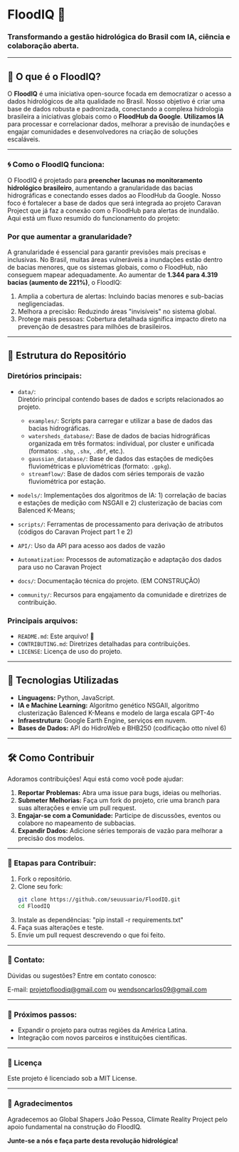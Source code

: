 # FloodIQ 🌊

### **Transformando a gestão hidrológica do Brasil com IA, ciência e colaboração aberta.**

---

## 📖 O que é o FloodIQ?

O **FloodIQ** é uma iniciativa open-source focada em democratizar o acesso a dados hidrológicos de alta qualidade no Brasil. Nosso objetivo é criar uma base de dados robusta e padronizada, conectando a complexa hidrologia brasileira a iniciativas globais como o **FloodHub da Google**. **Utilizamos IA** para processar e correlacionar dados, melhorar a previsão de inundações e engajar comunidades e desenvolvedores na criação de soluções escaláveis.

---

### 🌀 Como o FloodIQ funciona: 

O FloodIQ é projetado para **preencher lacunas no monitoramento hidrológico brasileiro**, aumentando a granularidade das bacias hidrográficas e conectando esses dados ao FloodHub da Google. Nosso foco é fortalecer a base de dados que será integrada ao projeto Caravan Project que já faz a conexão com o FloodHub para alertas de inundalão. Aqui está um fluxo resumido do funcionamento do projeto:

### Por que aumentar a granularidade?

A granularidade é essencial para garantir previsões mais precisas e inclusivas. No Brasil, muitas áreas vulneráveis a inundações estão dentro de bacias menores, que os sistemas globais, como o FloodHub, não conseguem mapear adequadamente. Ao aumentar de **1.344 para 4.319 bacias (aumento de 221%)**, o FloodIQ:

1. Amplia a cobertura de alertas: Incluindo bacias menores e sub-bacias negligenciadas.
2. Melhora a precisão: Reduzindo áreas "invisíveis" no sistema global.
3. Protege mais pessoas: Cobertura detalhada significa impacto direto na prevenção de desastres para milhões de brasileiros.

---

## 📂 Estrutura do Repositório

### Diretórios principais:
- `data/`:  
  Diretório principal contendo bases de dados e scripts relacionados ao projeto.  

  - `examples/`: Scripts para carregar e utilizar a base de dados das bacias hidrográficas. 
  - `watersheds_database/`: Base de dados de bacias hidrográficas organizada em três formatos: individual, por cluster e unificada (formatos: `.shp`, `.shx`, `.dbf`, etc.).  
  - `gaussian_database/`: Base de dados das estações de medições fluviométricas e pluviométricas (formato: `.gpkg`).  
  - `streamflow/`: Base de dados com séries temporais de vazão fluviométrica por estação.  

- `models/`: Implementações dos algoritmos de IA: 1) correlação de bacias e estações de medição com NSGAII e 2) clusterização de bacias com Balenced K-Means;  
- `scripts/`: Ferramentas de processamento para derivação de atributos (códigos do Caravan Project part 1 e 2)
- `API/`: Uso da API para acesso aos dados de vazão
- `Automatization`: Processos de automatização e adaptação dos dados para uso no Caravan Project
- `docs/`: Documentação técnica do projeto. (EM CONSTRUÇÃO)  
- `community/`: Recursos para engajamento da comunidade e diretrizes de contribuição.

### Principais arquivos:
- `README.md`: Este arquivo! 🎉  
- `CONTRIBUTING.md`: Diretrizes detalhadas para contribuições.  
- `LICENSE`: Licença de uso do projeto.  

---

## 🚀 Tecnologias Utilizadas

- **Linguagens:** Python, JavaScript.  
- **IA e Machine Learning:** Algoritmo genético NSGAII, algoritmo clusterização Balenced K-Means e modelo de larga escala GPT-4o  
- **Infraestrutura:** Google Earth Engine, serviços em nuvem.  
- **Bases de Dados:** API do HidroWeb e BHB250 (codificação otto nível 6)

---

## 🛠️ Como Contribuir

Adoramos contribuições! Aqui está como você pode ajudar:  

1. **Reportar Problemas:** Abra uma issue para bugs, ideias ou melhorias.  
2. **Submeter Melhorias:** Faça um fork do projeto, crie uma branch para suas alterações e envie um pull request.  
3. **Engajar-se com a Comunidade:** Participe de discussões, eventos ou colabore no mapeamento de subbacias.  
4. **Expandir Dados:** Adicione séries temporais de vazão para melhorar a precisão dos modelos.

---

### 🚩 Etapas para Contribuir:
1. Fork o repositório.  
2. Clone seu fork:
   ```bash
   git clone https://github.com/seuusuario/FloodIQ.git
   cd FloodIQ
3. Instale as dependências: "pip install -r requirements.txt"
4. Faça suas alterações e teste.
5. Envie um pull request descrevendo o que foi feito.

---

### 📧 Contato:

Dúvidas ou sugestões? Entre em contato conosco:

E-mail: projetofloodiq@gmail.com ou wendsoncarlos09@gmail.com

---

### 🧩 Próximos passos:

- Expandir o projeto para outras regiões da América Latina.
- Integração com novos parceiros e instituições científicas.

---

### 📝 Licença

Este projeto é licenciado sob a MIT License.

---

### 🙌 Agradecimentos

Agradecemos ao Global Shapers João Pessoa, Climate Reality Project pelo apoio fundamental na construção do FloodIQ.

**Junte-se a nós e faça parte desta revolução hidrológica!**
